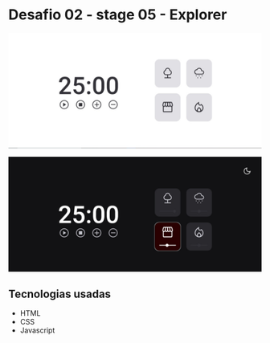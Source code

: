 # Desafio 02 - stage 05 - Explorer

![send email](/images/app.jpeg)

![send email](/images/app-dark.jpeg)

## Tecnologias usadas

- HTML
- CSS
- Javascript